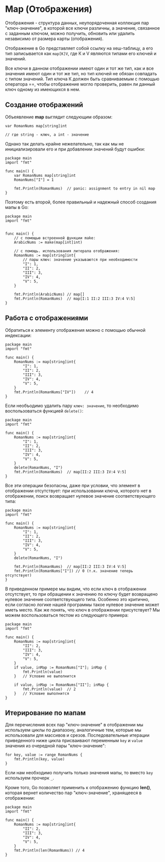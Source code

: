 # Map (Отображения)

Отображения - структура данных, неупорядоченная коллекция пар "ключ-значение", в которой все ключи различны, а значение, связанное с заданным ключом, можно получить, обновить или удалить независимо от размера карты (отображения).

Отображение в Go представляет собой ссылку на хеш-таблицу, а его тип записывается как `map[K]V`, где К и V являются типами его ключей и значений.

Все ключи в данном отображении имеют один и тот же тип, как и все значения имеют один и тот же тип, но тип ключей не обязан совпадать с типом значений. Тип ключа К должен быть сравниваемым с помощью оператора ==, чтобы отображение могло проверить, равен ли данный ключ одному из имеющихся в нем.

## Создание отображений

Объеявление **map** выглядит следующим образом:

```
var RomanNums map[string]int

// где string - ключ, а int - значение
```

Однако так делать крайне нежелательно, так как мы не инициализировали его и при добавлении значений будут ошибки:

```
package main
import "fmt"

func main() {
	var RomanNums map[string]int
	RomanNums["I"] = 1

	fmt.Println(RomanNums)	// panic: assignment to entry in nil map
}
```

Поэтому есть второй, более правильный и надежный способ создания мапы в Go:

```
package main
import "fmt"


func main() {
	// с помощью встроенной функции make:
	ArabicNums := make(map[int]int)

	// c помощь. использования литерала отображения:
	RomanNums := map[string]int{
		// пары ключ: значение указываются при необходимости
		"I": 1,
		"II": 2,
		"III": 3,
		"IV": 4,
		"V": 5,
	}

	fmt.Println(ArabicNums)	// map[]
	fmt.Println(RomanNums)	// map[I:1 II:2 III:3 IV:4 V:5]
}
```

## Работа с отображениями

Обратиться к элементу отображения можно с помощью обычной индексации:

```
package main
import "fmt"

func main() {
	RomanNums := map[string]int{
		"I": 1,
		"II": 2,
		"III": 3,
		"IV": 4,
		"V": 5,
	}
	fmt.Println(RomanNums["IV"])	// 4
}
```

Если необъодимо удалить пару `ключ: значение`, то необходимо воспользоваться функцией `delete()`:

```
package main
import "fmt"

func main() {
	RomanNums := map[string]int{
		"I": 1,
		"II": 2,
		"III": 3,
		"IV": 4,
		"V": 5,
	}
    delete(RomanNums, "I")
	fmt.Println(RomanNums)	// map[II:2 III:3 IV:4 V:5]
}
```

Все эти операции безопасны, даже при условии, что элемент в отображении отсутствует: при использовании ключа, которого нет в отображении, поиск возвращает нулевое значение соответствующего типа:

```
package main
import "fmt"

func main() {
	RomanNums := map[string]int{
		"I": 1,
		"II": 2,
		"III": 3,
		"IV": 4,
		"V": 5,
	}
    delete(RomanNums, "I")

	fmt.Println(RomanNums)	// map[II:2 III:3 IV:4 V:5]
	fmt.Println(RomanNums["I"])	// 0 (т.к. значение теперь отсутствует)
}
```

В приведенном примере мы видим, что если ключ в отображении отсутствует, то при обращении к значению по ключу будет возвращено нулевое значение соответствующего типа. Особенно это критично, если согласно логике нашей программы такое нулевое значение может иметь место. Как же понять, что ключ в отображении присутствует? Мы можем воспользоваться тестом из следующего примера:

```
package main
import "fmt"

func main() {
	RomanNums := map[string]int{
		"II": 2,
		"III": 3,
		"IV": 4,
		"V": 5,
	}
	if value, inMap := RomanNums["I"]; inMap {
		fmt.Println(value)
	}	// Условие не выполнится

	if value, inMap := RomanNums["II"]; inMap {
		fmt.Println(value)	// 2
	}	// Условие выполнится
}
```

## Итерирование по мапам

Для перечисления всех пар "ключ-значение" в отображении мы используем циклы по диапазону, аналогичные тем, которые мы использовали для массивов и срезов. Последовательные итерации приведенного ниже цикла присваивают переменным `key` и `value` значения из очередной пары "ключ-значение":

```
for key, value := range RomanNums {
    fmt.Println(key, value)
}
```

Если нам необходимо получить только значения мапы, то вместо `key` используем прочерк `_`.

Кроме того, Go позволяет применить к отображению функцию **len()**, которая вернет количество пар "ключ-значение", хранящееся в отображении:

```
package main
import "fmt"

func main() {
	RomanNums := map[string]int{
		"II": 2,
		"III": 3,
		"IV": 4,
		"V": 5,
	}
	fmt.Println(len(RomanNums))	// 4
}
```
